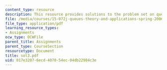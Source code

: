 ```yaml
---
content_type: resource
description: This resource provides solutions to the problem set on queueing systems.
file: /media/courses/15-072j-queues-theory-and-applications-spring-2006/017e32076ecd407054ec04db22984c3e_sol3.pdf
file_type: application/pdf
learning_resource_types:
- Assignments
ocw_type: OCWFile
parent_title: Assignments
parent_type: CourseSection
resourcetype: Document
title: sol3.pdf
uid: 017e3207-6ecd-4070-54ec-04db22984c3e
---
```

